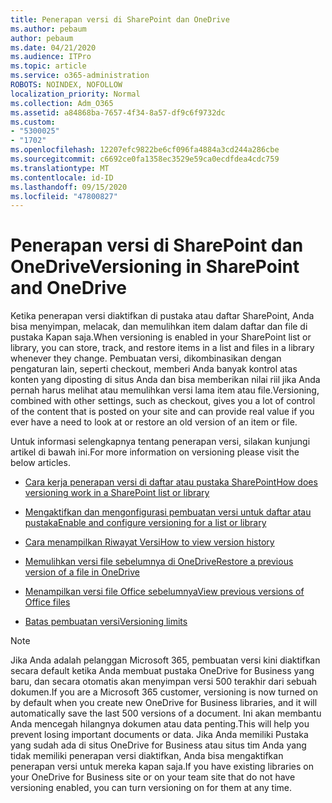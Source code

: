 ```yaml
---
title: Penerapan versi di SharePoint dan OneDrive
ms.author: pebaum
author: pebaum
ms.date: 04/21/2020
ms.audience: ITPro
ms.topic: article
ms.service: o365-administration
ROBOTS: NOINDEX, NOFOLLOW
localization_priority: Normal
ms.collection: Adm_O365
ms.assetid: a84868ba-7657-4f34-8a57-df9c6f9732dc
ms.custom:
- "5300025"
- "1702"
ms.openlocfilehash: 12207efc9822be6cf096fa4884a3cd244a286cbe
ms.sourcegitcommit: c6692ce0fa1358ec3529e59ca0ecdfdea4cdc759
ms.translationtype: MT
ms.contentlocale: id-ID
ms.lasthandoff: 09/15/2020
ms.locfileid: "47800827"
---
```

# <a name="versioning-in-sharepoint-and-onedrive"></a><span data-ttu-id="9ea08-102">Penerapan versi di SharePoint dan OneDrive</span><span class="sxs-lookup"><span data-stu-id="9ea08-102">Versioning in SharePoint and OneDrive</span></span> 


<span data-ttu-id="9ea08-103">Ketika penerapan versi diaktifkan di pustaka atau daftar SharePoint, Anda bisa menyimpan, melacak, dan memulihkan item dalam daftar dan file di pustaka Kapan saja.</span><span class="sxs-lookup"><span data-stu-id="9ea08-103">When versioning is enabled in your SharePoint list or library, you can store, track, and restore items in a list and files in a library whenever they change.</span></span> <span data-ttu-id="9ea08-104">Pembuatan versi, dikombinasikan dengan pengaturan lain, seperti checkout, memberi Anda banyak kontrol atas konten yang diposting di situs Anda dan bisa memberikan nilai riil jika Anda pernah harus melihat atau memulihkan versi lama item atau file.</span><span class="sxs-lookup"><span data-stu-id="9ea08-104">Versioning, combined with other settings, such as checkout, gives you a lot of control of the content that is posted on your site and can provide real value if you ever have a need to look at or restore an old version of an item or file.</span></span>

<span data-ttu-id="9ea08-105">Untuk informasi selengkapnya tentang penerapan versi, silakan kunjungi artikel di bawah ini.</span><span class="sxs-lookup"><span data-stu-id="9ea08-105">For more information on versioning please visit the below articles.</span></span>

- [<span data-ttu-id="9ea08-106">Cara kerja penerapan versi di daftar atau pustaka SharePoint</span><span class="sxs-lookup"><span data-stu-id="9ea08-106">How does versioning work in a SharePoint list or library</span></span>](https://support.office.com/article/how-does-versioning-work-in-a-sharepoint-list-or-library-0f6cd105-974f-44a4-aadb-43ac5bdfd247)

- [<span data-ttu-id="9ea08-107">Mengaktifkan dan mengonfigurasi pembuatan versi untuk daftar atau pustaka</span><span class="sxs-lookup"><span data-stu-id="9ea08-107">Enable and configure versioning for a list or library</span></span>](https://support.office.com/article/enable-and-configure-versioning-for-a-list-or-library-1555d642-23ee-446a-990a-bcab618c7a37?ocmsassetID=HA102772148&amp;CTT=3&amp;CorrelationId=52441bb1-a619-4375-89d5-19d28769890f)

- [<span data-ttu-id="9ea08-108">Cara menampilkan Riwayat Versi</span><span class="sxs-lookup"><span data-stu-id="9ea08-108">How to view version history</span></span>](https://support.office.com/article/View-the-version-history-of-an-item-or-file-in-a-list-or-library-53262060-5092-424D-A50B-C798B0EC32B1)

- [<span data-ttu-id="9ea08-109">Memulihkan versi file sebelumnya di OneDrive</span><span class="sxs-lookup"><span data-stu-id="9ea08-109">Restore a previous version of a file in OneDrive</span></span>](https://support.office.com/article/restore-a-previous-version-of-a-file-in-onedrive-159cad6d-d76e-4981-88ef-de6e96c93893)

- [<span data-ttu-id="9ea08-110">Menampilkan versi file Office sebelumnya</span><span class="sxs-lookup"><span data-stu-id="9ea08-110">View previous versions of Office files</span></span>](https://support.office.com/article/view-previous-versions-of-office-files-5c1e076f-a9c9-41b8-8ace-f77b9642e2c2)

- [<span data-ttu-id="9ea08-111">Batas pembuatan versi</span><span class="sxs-lookup"><span data-stu-id="9ea08-111">Versioning limits</span></span>](https://docs.microsoft.com/office365/servicedescriptions/sharepoint-online-service-description/sharepoint-online-limits)

>[!Note] 
><span data-ttu-id="9ea08-112">Jika Anda adalah pelanggan Microsoft 365, pembuatan versi kini diaktifkan secara default ketika Anda membuat pustaka OneDrive for Business yang baru, dan secara otomatis akan menyimpan versi 500 terakhir dari sebuah dokumen.</span><span class="sxs-lookup"><span data-stu-id="9ea08-112">If you are a Microsoft 365 customer, versioning is now turned on by default when you create new OneDrive for Business libraries, and it will automatically save the last 500 versions of a document.</span></span> <span data-ttu-id="9ea08-113">Ini akan membantu Anda mencegah hilangnya dokumen atau data penting.</span><span class="sxs-lookup"><span data-stu-id="9ea08-113">This will help you prevent losing important documents or data.</span></span> <span data-ttu-id="9ea08-114">Jika Anda memiliki Pustaka yang sudah ada di situs OneDrive for Business atau situs tim Anda yang tidak memiliki penerapan versi diaktifkan, Anda bisa mengaktifkan penerapan versi untuk mereka kapan saja.</span><span class="sxs-lookup"><span data-stu-id="9ea08-114">If you have existing libraries on your OneDrive for Business site or on your team site that do not have versioning enabled, you can turn versioning on for them at any time.</span></span>


